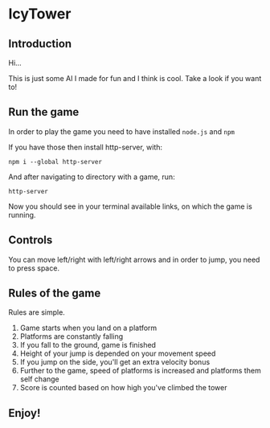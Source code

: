 # IcyTower
## Introduction
Hi...

This is just some AI I made for fun and I think is cool. Take a look if you want to!

## Run the game
In order to play the game you need to have installed `node.js` and `npm`

If you have those then install http-server, with:
```
npm i --global http-server
```
And after navigating to directory with a game, run:
```
http-server
```

Now you should see in your terminal available links, on which the game is running.

## Controls
You can move left/right with left/right arrows 
and in order to jump, you need to press space.

## Rules of the game
Rules are simple.

1. Game starts when you land on a platform
2. Platforms are constantly falling
3. If you fall to the ground, game is finished
4. Height of your jump is depended on your movement speed
5. If you jump on the side, you'll get an extra velocity bonus
6. Further to the game, speed of platforms is increased and platforms them self change
7. Score is counted based on how high you've climbed the tower

## Enjoy!